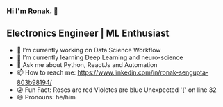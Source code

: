 ### Hi I'm Ronak. 👋

## Electronics Engineer | ML Enthusiast


- 🔭 I’m currently working on Data Science Workflow 
- 🌱 I’m currently learning Deep Learning and neuro-science 
- 💬 Ask me about Python, ReactJs and Automation
- 📫 How to reach me: https://www.linkedin.com/in/ronak-sengupta-803b98194/
- :stuck_out_tongue_winking_eye: Fun Fact: Roses are red
                                            Violetes are blue
                                            Unexpected '{' on line 32
- 😄 Pronouns: he/him



